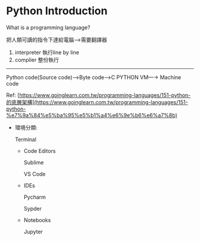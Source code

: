 # Python Introduction

What is a programming language?

把人類可讀的指令下達給電腦—>需要翻譯器

1. interpreter 執行line by line
2. complier 整份執行

---

Python code(Source code)—>Byte code—>C PYTHON VM—→  Machine code

Ref: [https://www.goinglearn.com.tw/programming-languages/151-python-的底層架構](https://www.goinglearn.com.tw/programming-languages/151-python-%e7%9a%84%e5%ba%95%e5%b1%a4%e6%9e%b6%e6%a7%8b)

- 環境分類:

    Terminal

    - Code Editors

        Sublime

        VS Code

    - IDEs

        Pycharm

        Sypder

    - Notebooks

        Jupyter